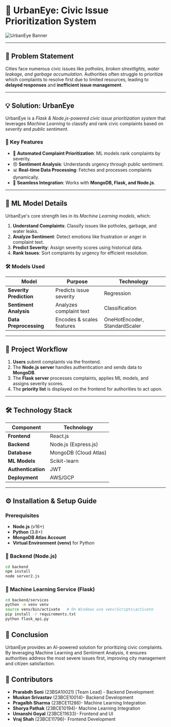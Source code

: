 # 🌆 UrbanEye: Civic Issue Prioritization System

![UrbanEye Banner](path-to-banner-image-or-url) <!-- Add a project banner here -->

---

## 📌 Problem Statement
Cities face numerous civic issues like *potholes, broken streetlights, water leakage, and garbage accumulation.* Authorities often struggle to prioritize which complaints to resolve first due to limited resources, leading to **delayed responses** and **inefficient issue management**.

---

## 💡 Solution: UrbanEye
UrbanEye is a *Flask & Node.js-powered civic issue prioritization system* that leverages *Machine Learning* to classify and rank civic complaints based on *severity* and *public sentiment*.

### 🔑 Key Features
- 🚦 **Automated Complaint Prioritization**: ML models rank complaints by severity.
- 😠 **Sentiment Analysis**: Understands urgency through public sentiment.
- 📊 **Real-time Data Processing**: Fetches and processes complaints dynamically.
- 🔗 **Seamless Integration**: Works with **MongoDB, Flask, and Node.js**.

---

## 🧠 ML Model Details
UrbanEye's core strength lies in its *Machine Learning models*, which:
1. **Understand Complaints**: Classify issues like potholes, garbage, and water leaks.
2. **Analyze Sentiment**: Detect emotions like frustration or anger in complaint text.
3. **Predict Severity**: Assign severity scores using historical data.
4. **Rank Issues**: Sort complaints by urgency for efficient resolution.

### 🛠 Models Used
| Model                  | Purpose                    | Technology       |
|------------------------|---------------------------|------------------|
| **Severity Prediction** | Predicts issue severity   | Regression       |
| **Sentiment Analysis**  | Analyzes complaint text   | Classification   |
| **Data Preprocessing**  | Encodes & scales features | OneHotEncoder, StandardScaler |

---

## 🔄 Project Workflow
1. **Users** submit complaints via the frontend.
2. The **Node.js server** handles authentication and sends data to **MongoDB**.
3. The **Flask server** processes complaints, applies ML models, and assigns severity scores.
4. The **priority list** is displayed on the frontend for authorities to act upon.

---

## 🛠 Technology Stack
| Component      | Technology           |
|---------------|----------------------|
| **Frontend**   | React.js             |
| **Backend**    | Node.js (Express.js) |
| **Database**   | MongoDB (Cloud Atlas) |
| **ML Models**  | Scikit-learn         |
| **Authentication** | JWT               |
| **Deployment** | AWS/GCP              |

---

## ⚙ Installation & Setup Guide

### Prerequisites
- **Node.js** (v16+)
- **Python** (3.8+)
- **MongoDB Atlas Account**
- **Virtual Environment (venv)** for Python

### 🔧 Backend (Node.js)
```bash
cd backend
npm install
node server2.js
```
### 🧠 Machine Learning Service (Flask)
```bash
cd backend/services
python -m venv venv
source venv/bin/activate   # On Windows use venv\Scripts\activate
pip install -r requirements.txt
python flask_api.py
```
## 🌟 Conclusion

UrbanEye provides an AI-powered solution for prioritizing civic complaints. By leveraging Machine Learning and Sentiment Analysis, it ensures authorities address the most severe issues first, improving city management and citizen satisfaction.

## 🤝 Contributors
- **Prarabdh Soni** (23BSA10021) [Team Lead] - Backend Development
- **Muskan Srivastav** (23BCE10014)- Backend Development
- **Pragalbh Sharma** (23BCE11286)- Machine Learning Integration
- **Shorya Pathak** (23BCE10194)- Machine Learning Integration
- **Umanshi Goyal** (23BCE11633)- Frontend and UI
- **Vraj Shah** (23BCE11796)- Frontend Development
